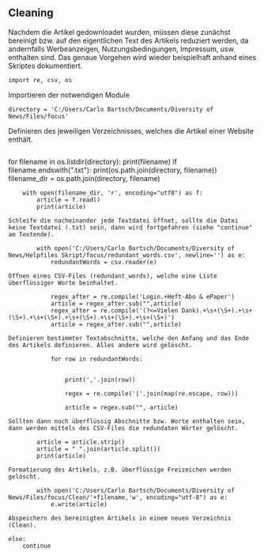 ## Cleaning
Nachdem die Artikel gedownloadet wurden, müssen diese zunächst bereinigt bzw. auf den eigentlichen Text des Artikels reduziert werden, da andernfalls Werbeanzeigen, Nutzungsbedingungen, Impressum, usw. enthalten sind. Das genaue Vorgehen wird wieder beispielhaft anhand eines Skriptes dokumentiert.
```
import re, csv, os
```
Importieren der notwendigen Module
```
directory = 'C:/Users/Carlo Bartsch/Documents/Diversity of News/Files/focus'
```
Definieren des jeweiligen Verzeichnisses, welches die Artikel einer Website enthält.
```
```
for filename in os.listdir(directory):
    print(filename)
    if filename.endswith(".txt"):
        print(os.path.join(directory, filename))
        filename_dir = os.path.join(directory, filename)

        with open(filename_dir, 'r', encoding="utf8") as f:
            article = f.read()
            print(article)
```
Schleife die nacheinander jede Textdatei öffnet, sollte die Datei keine Textdatei (.txt) sein, dann wird fortgefahren (siehe "continue" am Textende).
```

            with open('C:/Users/Carlo Bartsch/Documents/Diversity of News/Helpfiles Skript/focus/redundant_words.csv', newline='') as e:
                redundantWords = csv.reader(e)
```
Öffnen eines CSV-Files (redundant_words), welche eine Liste überflüssiger Worte beinhaltet.
```
                regex_after = re.compile('Login.+Heft-Abo & ePaper')
                article = regex_after.sub("",article)
                regex_after = re.compile('(?<=Vielen Dank).+\s+(\S+).+\s+(\S+).+\s+(\S+).+\s+(\S+).+\s+(\S+).+\s+(\S+)')
                article = regex_after.sub("",article)
```
Definieren bestimmter Textabschnitte, welche den Anfang und das Ende des Artikels definieren. Alles andere wird gelöscht.
```
                for row in redundantWords:


                    print(','.join(row))

                    regex = re.compile('|'.join(map(re.escape, row)))

                    article = regex.sub("", article)
```
Sollten dann noch überflüssig Abschnitte bzw. Worte enthalten sein, dann werden mittels des CSV-Files die redundaten Wörter gelöscht.
```
            article = article.strip()
            article = " ".join(article.split())
            print(article)
```
Formatierung des Artikels, z.B. überflüssige Freizeichen werden gelöscht. 
```
            with open('C:/Users/Carlo Bartsch/Documents/Diversity of News/Files/focus/Clean/'+filename,'w', encoding="utf-8") as e:
                e.write(article)
```
Abspeichern des bereinigten Artikels in einem neuen Verzeichnis (Clean).
```
    else:
        continue

```
